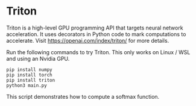 # Triton

Triton is a high-level GPU programming API that targets neural network acceleration. It uses
decorators in Python code to mark computations to accelerate. Visit
https://openai.com/index/triton/ for more details.

Run the following commands to try Triton. This only works on Linux / WSL and using an Nvidia GPU.

```
pip install numpy
pip install torch
pip install triton
python3 main.py
```

This script demonstrates how to compute a softmax function.
